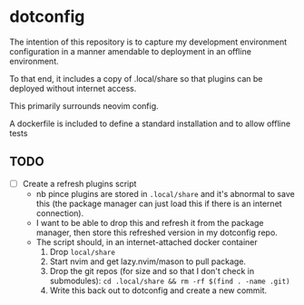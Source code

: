 # dotconfig

The intention of this repository is to capture my development environment configuration in a manner amendable to deployment in an offline environment.

To that end, it includes a copy of .local/share so that plugins can be deployed without internet access.

This primarily surrounds neovim config.

A dockerfile is included to define a standard installation and to allow offline tests

## TODO

* [ ] Create a refresh plugins script
  * nb pince plugins are stored in `.local/share` and it's abnormal to save this (the package manager can just load this if there is an internet connection).
  * I want to be able to drop this and refresh it from the package manager, then store this refreshed version in my dotconfig repo.
  * The script should, in an internet-attached docker container
    1. Drop `local/share`
    1. Start nvim and get lazy.nvim/mason to pull package.
    1. Drop the git repos (for size and so that I don't check in submodules): `cd .local/share && rm -rf $(find . -name .git)`
    1. Write this back out to dotconfig and create a new commit.
